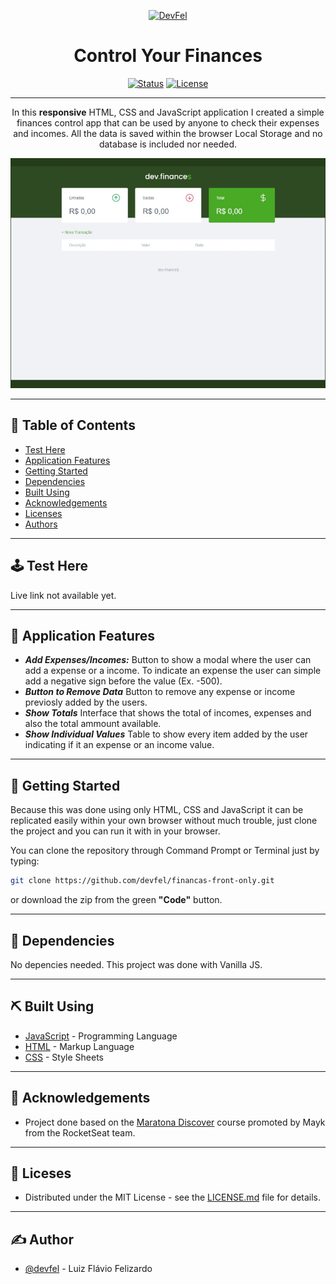 <p align="center">
  <a href="https://devfel.com/" rel="noopener">
 <img  src="https://devfel.com/imgs/devfel-logo-01.JPG" alt="DevFel"></a>
</p>

<h1 align="center">Control Your Finances </h1>

<div align="center">

[![Status](https://img.shields.io/badge/status-active-success.svg)]()
[![License](https://img.shields.io/badge/license-MIT-blue.svg)](/LICENSE)

</div>

---

<p align="center"> 
In this <b>responsive</b> HTML, CSS and JavaScript application I created a simple finances control app that can be used by anyone to check their expenses and incomes. All the data is saved within the browser Local Storage and no database is included nor needed.</p>
</p>

  <p align="center">
    <img  width="600px" src="./assets/finances-control.gif" alt="Control Your Finances"></a>
  </p>

---

## 📝 Table of Contents

- [Test Here](#live)
- [Application Features](#features)
- [Getting Started](#getting_started)
- [Dependencies](#dependencies)
- [Built Using](#built_using)
- [Acknowledgements](#acknowledgements)
- [Licenses](#licenses)
- [Authors](#authors)

---

## 🕹 Test Here <a name = "live"></a>

Live link not available yet.

---

## 🧐 Application Features <a name = "features"></a>

- **_Add Expenses/Incomes:_** Button to show a modal where the user can add a expense or a income. To indicate an expense the user can simple add a negative sign before the value (Ex. -500).
- **_Button to Remove Data_** Button to remove any expense or income previosly added by the users.
- **_Show Totals_** Interface that shows the total of incomes, expenses and also the total ammount available.
- **_Show Individual Values_** Table to show every item added by the user indicating if it an expense or an income value.

---

## 🏁 Getting Started <a name = "getting_started"></a>

Because this was done using only HTML, CSS and JavaScript it can be replicated easily within your own browser without much trouble, just clone the project and you can run it with in your browser.

You can clone the repository through Command Prompt or Terminal just by typing:

```sh
git clone https://github.com/devfel/financas-front-only.git
```

or download the zip from the green **"Code"** button.

---

## 🔁 Dependencies <a name = "dependencies"></a>

No depencies needed. This project was done with Vanilla JS.

---

## ⛏️ Built Using <a name = "built_using"></a>

- [JavaScript](https://www.javascript.com/) - Programming Language
- [HTML](https://pt.wikipedia.org/wiki/HTML) - Markup Language
- [CSS](https://en.wikipedia.org/wiki/CSS) - Style Sheets

---

## 🎉 Acknowledgements <a name = "acknowledgements"></a>

- Project done based on the [Maratona Discover](https://maratonadiscover.rocketseat.com.br/maratona) course promoted by Mayk from the RocketSeat team.

---

## 📝 Liceses <a name = "licenses"></a>

- Distributed under the MIT License - see the [LICENSE.md](https://github.com/devfel/financas-front-only/blob/master/LICENSE.md) file for details.

---

## ✍️ Author <a name = "authors"></a>

- [@devfel](https://devfel.com/) - Luiz Flávio Felizardo
